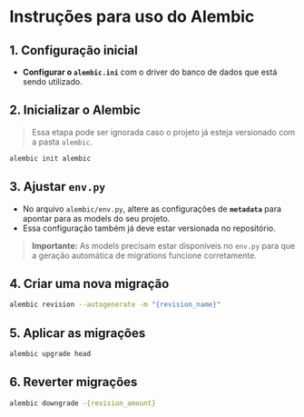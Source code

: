 # Instruções para uso do Alembic

## 1. Configuração inicial

- **Configurar o `alembic.ini`** com o driver do banco de dados que está sendo utilizado.

## 2. Inicializar o Alembic

> Essa etapa pode ser ignorada caso o projeto já esteja versionado com a pasta `alembic`.

```bash
alembic init alembic
```

## 3. Ajustar `env.py`

- No arquivo `alembic/env.py`, altere as configurações de **`metadata`** para apontar para as models do seu projeto.
- Essa configuração também já deve estar versionada no repositório.

> **Importante:** As models precisam estar disponíveis no `env.py` para que a geração automática de migrations funcione corretamente.

## 4. Criar uma nova migração

```bash
alembic revision --autogenerate -m "{revision_name}"
```

## 5. Aplicar as migrações

```bash
alembic upgrade head
```

## 6. Reverter migrações

```bash
alembic downgrade -{revision_amount}
```
